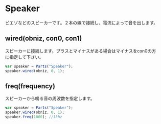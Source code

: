 # Speaker
ピエゾなどのスピーカーです。２本の線で接続し、電流によって音を出します。

## wired(obniz, con0, con1)
スピーカーに接続します。プラスとマイナスがある場合はマイナスをcon0の方に指定して下さい。
```Javascript
var speaker = Parts("Speaker");
speaker.wired(obniz, 0, 1);
```
## freq(frequency)
スピーカーから鳴る音の周波数を指定します。
```Javascript
var speaker = Parts("Speaker");
speaker.wired(obniz, 0, 1);
speaker.freq(1000); //1khz
```